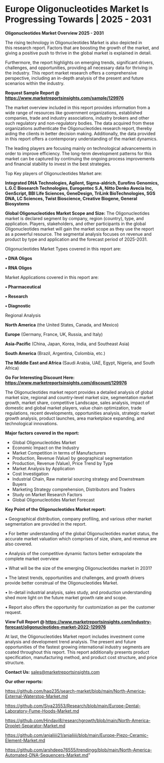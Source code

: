 # Europe Oligonucleotides Market Is Progressing Towards | 2025 - 2031

<Strong> Oligonucleotides Market Overview 2025 - 2031</strong>

The rising technology in Oligonucleotides Market is also depicted in this research report. Factors that are boosting the growth of the market, and giving a positive push to thrive in the global market is explained in detail.

Furthermore, the report highlights on emerging trends, significant drivers, challenges, and opportunities, providing all necessary data for thriving in the industry. This report market research offers a comprehensive perspective, including an in-depth analysis of the present and future scenarios within the industry.

<strong>Request Sample Report @ <a href=https://www.marketreportsinsights.com/sample/129976>https://www.marketreportsinsights.com/sample/129976</a></strong>

The market overview included in this report provides information from a wide range of resources like government organizations, established companies, trade and industry associations, industry brokers and other such regulatory and non-regulatory bodies. The data acquired from these organizations authenticate the Oligonucleotides research report, thereby aiding the clients in better decision making. Additionally, the data provided in this report offers a contemporary understanding of the market dynamics.

The leading players are focusing mainly on technological advancements in order to improve efficiency. The long-term development patterns for this market can be captured by continuing the ongoing process improvements and financial stability to invest in the best strategies.

Top Key players of Oligonucleotides Market are:

<strong>Integrated DNA Technologies, Agilent, Sigma-aldrich, Eurofins Genomics, L.G.C Biosearch Technologies, Eurogentec S.A, Nitto Denko Avecia Inc, GenScript, BBI Life Sciences, GeneDesign, TriLink BioTechnologies, SGS DNA, LC Sciences, Twist Bioscience, Creative Biogene, General Biosystems</strong>

<strong><b>Global Oligonucleotides Market Scope and Size:</b></strong>
The Oligonucleotides market is declared segment by company, region (country), type, and application. Players, stakeholders, and other participants in the global Oligonucleotides market will gain the market scope as they use the report as a powerful resource. The segmental analysis focuses on revenue and product by type and application and the forecast period of 2025-2031.

Oligonucleotides Market Types covered in this report are:

<strong>• DNA Oligos

• RNA Oligos</strong>

Market Applications covered in this report are:

<strong>• Pharmaceutical

• Research

• Diagnostic</strong> 

Regional Analysis

<strong>North America</strong> (the United States, Canada, and Mexico)

<strong>Europe</strong> (Germany, France, UK, Russia, and Italy)

<strong>Asia-Pacific</strong> (China, Japan, Korea, India, and Southeast Asia)

<strong>South America</strong> (Brazil, Argentina, Colombia, etc.)

<strong>The Middle East and Africa</strong> (Saudi Arabia, UAE, Egypt, Nigeria, and South Africa)

<strong>Go For Interesting Discount Here: <a href=https://www.marketreportsinsights.com/discount/129976>https://www.marketreportsinsights.com/discount/129976</a></strong>

The Oligonucleotides market report provides a detailed analysis of global market size, regional and country-level market size, segmentation market growth, market share, competitive Landscape, sales analysis, impact of domestic and global market players, value chain optimization, trade regulations, recent developments, opportunities analysis, strategic market growth analysis, product launches, area marketplace expanding, and technological innovations.

<strong><b>Major factors covered in the report:</b></strong>
<ul>
  <li>Global Oligonucleotides Market </li>
  <li>Economic Impact on the Industry</li>
  <li>Market Competition in terms of Manufacturers</li>
  <li>Production, Revenue (Value) by geographical segmentation</li>
  <li>Production, Revenue (Value), Price Trend by Type</li>
  <li>Market Analysis by Application</li>
  <li>Cost Investigation</li>
  <li>Industrial Chain, Raw material sourcing strategy and Downstream Buyers</li>
  <li>Marketing Strategy comprehension, Distributors and Traders</li>
  <li>Study on Market Research Factors</li>
  <li>Global Oligonucleotides Market Forecast</li>
</ul>

<strong><b>Key Point of the Oligonucleotides Market report:</b></strong>

• Geographical distribution, company profiling, and various other market segmentation are provided in the report.

• For better understanding of the global Oligonucleotides market status, the accurate market valuation which comprises of size, share, and revenue are also covered.

• Analysis of the competitive dynamic factors better extrapolate the complete market overview

• What will be the size of the emerging Oligonucleotides market in 2031?

• The latest trends, opportunities and challenges, and growth drivers provide better construal of the Oligonucleotides Market.

• In-detail industrial analysis, sales study, and production understanding shed more light on the future market growth rate and scope.

• Report also offers the opportunity for customization as per the customer request.

<strong><b>View Full Report @ <a href=https://www.marketreportsinsights.com/industry-forecast/oligonucleotides-market-2022-129976>https://www.marketreportsinsights.com/industry-forecast/oligonucleotides-market-2022-129976</a></b></strong>


At last, the Oligonucleotides Market report includes investment come analysis and development trend analysis. The present and future opportunities of the fastest growing international industry segments are coated throughout this report. This report additionally presents product specification, manufacturing method, and product cost structure, and price structure.

<strong>Contact Us:</strong>
sales@marketreportsinsights.com

<strong>Our other reports:</strong>

<a href=https://github.com/haq235/search-market/blob/main/North-America-External-Waterstop-Market.md>https://github.com/haq235/search-market/blob/main/North-America-External-Waterstop-Market.md</a>

<a href=https://github.com/Siya23553/Research/blob/main/Europe-Dental-Laboratory-Fume-Hoods-Market.md>https://github.com/Siya23553/Research/blob/main/Europe-Dental-Laboratory-Fume-Hoods-Market.md</a>

<a href=https://github.com/Hindavi8/researchgrowth/blob/main/North-America-Droplet-Separator-Market.md>https://github.com/Hindavi8/researchgrowth/blob/main/North-America-Droplet-Separator-Market.md</a>

<a href=https://github.com/anjaliiii21/anjaliiii/blob/main/Europe-Piezo-Ceramic-Element-Market.md>https://github.com/anjaliiii21/anjaliiii/blob/main/Europe-Piezo-Ceramic-Element-Market.md</a>

<a href=https://github.com/arshdeep76555/trendingg/blob/main/North-America-Automated-DNA-Sequencers-Market.md>https://github.com/arshdeep76555/trendingg/blob/main/North-America-Automated-DNA-Sequencers-Market.md</a>"
